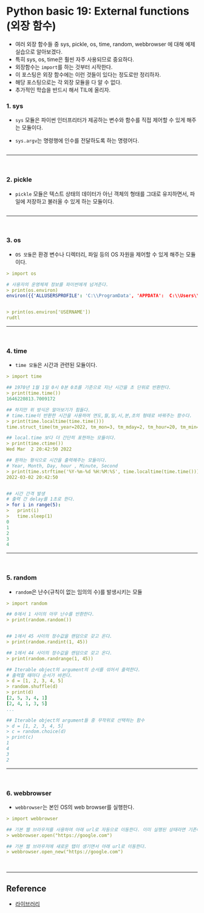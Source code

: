 # Python basic 19: External functions (외장 함수)

- 여러 외장 함수들 중 sys, pickle, os, time, random, webbrowser 에 대해 예제 실습으로 알아보겠다.
- 특히 sys, os, time은 훨씬 자주 사용되므로 중요하다.
- 외장함수는 `import`를 하는 것부터 시작한다.
- 이 포스팅은 외장 함수에는 이런 것들이 있다는 정도로만 정리하자.
- 해당 포스팅으로는 각 외장 모듈을 다 알 수 없다.
- 추가적인 학습을 반드시 해서 TIL에 올리자.

### 1. sys

- `sys` 모듈은 파이썬 인터프리터가 제공하는 변수와 함수를 직접 제어할 수 있게 해주는 모듈이다.

- `sys.argv`는 명령행에 인수를 전달하도록 하는 명령어다.

```yml

```

---

<br>

### 2. pickle

- `pickle` 모듈은 텍스트 상태의 데이터가 아닌 객체의 형태를 그대로 유지하면서, 파일에 저장하고 불러올 수 있게 하는 모듈이다.

```yml

```

---

<br>

### 3. os

- `OS 모듈`은 환경 변수나 디렉터리, 파일 등의 OS 자원을 제어할 수 있게 해주는 모듈이다.

```yml
> import os

# 사용자의 운영체제 정보를 파이썬에게 넘겨준다.
> print(os.environ)
environ({{'ALLUSERSPROFILE': 'C:\\ProgramData', 'APPDATA':  C:\\Users\\rudtl\\AppData\\Roaming', ....})


> print(os.environ['USERNAME'])
rudtl

```

---

<br>

### 4. time

- `time 모듈`은 시간과 관련된 모듈이다.

```yml
> import time

## 1970년 1월 1일 0시 0분 0초를 기준으로 지난 시간을 초 단위로 반환한다.
> print(time.time())
1646220813.7009172

## 하지만 위 방식은 알아보기가 힘들다.
# time.time이 반환한 시간을 사용하여 연도,월,일,시,분,초의 형태로 바꿔주는 함수다.
> print(time.localtime(time.time()))
time.struct_time(tm_year=2022, tm_mon=3, tm_mday=2, tm_hour=20, tm_min=41, tm_sec=0, tm_wday=2, tm_yday=61, tm_isdst=0)

## local.time 보다 더 간단히 표현하는 모듈이다.
> print(time.ctime())
Wed Mar  2 20:42:50 2022

## 원하는 형식으로 시간을 출력해주는 모듈이다.
# Year, Month, Day, hour , Minute, Second
> print(time.strftime('%Y-%m-%d %H:%M:%S', time.localtime(time.time())))
2022-03-02 20:42:50


## 시간 간격 발생
# 출력 간 delay를 1초로 한다.
> for i in range(5):
>   print(i)
>   time.sleep(1)
0
1
2
3
4
```

---

<br>

### 5. random

- `random`은 난수(규칙이 없는 임의의 수)를 발생시키는 모듈

```yml
> import random

## 0에서 1 사이의 아무 난수를 반환한다.
> print(random.random())


## 1에서 45 사이의 정수값을 랜덤으로 갖고 온다.
> print(random.randint(1, 45))

## 1에서 44 사이의 정수값을 랜덤으로 갖고 온다.
> print(random.randrange(1, 45))

## Iterable object의 argument의 순서를 섞어서 출력한다.
# 출력할 때마다 순서가 바뀐다.
> d = [1, 2, 3, 4, 5]
> random.shuffle(d)
> print(d)
[2, 5, 3, 4, 1]
[2, 4, 1, 3, 5]
...

## Iterable object의 argument들 중 무작위로 선택하는 함수
> d = [1, 2, 3, 4, 5]
> c = random.choice(d)
> print(c)
1
4
3
2

```

---

<br>

### 6. webbrowser

- `webbrowser`는 본인 OS의 web browser를 실행한다.

```yml
> import webbrowser

## 기본 웹 브라우저를 사용하여 아래 url로 자동으로 이동한다. 이미 실행된 상태라면 기존에 있던 tab이 이동된다.
> webbrowser.open("https://google.com")

## 기본 웹 브라우저에 새로운 탭이 생기면서 아래 url로 이동한다.
> webbrowser.open_new("https://google.com")


```

<br>

---

## Reference

- [라이브러리](https://wikidocs.net/33)
